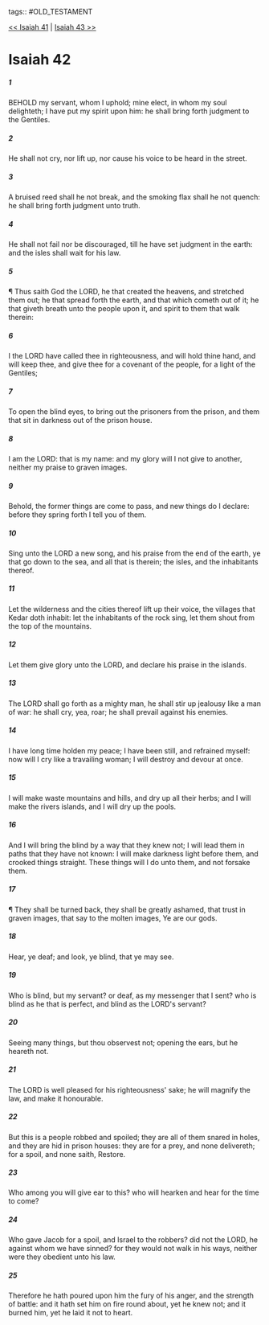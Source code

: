 tags:: #OLD_TESTAMENT

[<< Isaiah 41](OLD_TESTAMENT/23_Isaiah/Isaiah_41.md) | [Isaiah 43 >>](OLD_TESTAMENT/23_Isaiah/Isaiah_43.md)

# Isaiah 42

##### 1

BEHOLD my servant, whom I uphold; mine elect, in whom my soul delighteth; I have put my spirit upon him: he shall bring forth judgment to the Gentiles.

##### 2

He shall not cry, nor lift up, nor cause his voice to be heard in the street.

##### 3

A bruised reed shall he not break, and the smoking flax shall he not quench: he shall bring forth judgment unto truth.

##### 4

He shall not fail nor be discouraged, till he have set judgment in the earth: and the isles shall wait for his law.

##### 5

¶ Thus saith God the LORD, he that created the heavens, and stretched them out; he that spread forth the earth, and that which cometh out of it; he that giveth breath unto the people upon it, and spirit to them that walk therein:

##### 6

I the LORD have called thee in righteousness, and will hold thine hand, and will keep thee, and give thee for a covenant of the people, for a light of the Gentiles;

##### 7

To open the blind eyes, to bring out the prisoners from the prison, and them that sit in darkness out of the prison house.

##### 8

I am the LORD: that is my name: and my glory will I not give to another, neither my praise to graven images.

##### 9

Behold, the former things are come to pass, and new things do I declare: before they spring forth I tell you of them.

##### 10

Sing unto the LORD a new song, and his praise from the end of the earth, ye that go down to the sea, and all that is therein; the isles, and the inhabitants thereof.

##### 11

Let the wilderness and the cities thereof lift up their voice, the villages that Kedar doth inhabit: let the inhabitants of the rock sing, let them shout from the top of the mountains.

##### 12

Let them give glory unto the LORD, and declare his praise in the islands.

##### 13

The LORD shall go forth as a mighty man, he shall stir up jealousy like a man of war: he shall cry, yea, roar; he shall prevail against his enemies.

##### 14

I have long time holden my peace; I have been still, and refrained myself: now will I cry like a travailing woman; I will destroy and devour at once.

##### 15

I will make waste mountains and hills, and dry up all their herbs; and I will make the rivers islands, and I will dry up the pools.

##### 16

And I will bring the blind by a way that they knew not; I will lead them in paths that they have not known: I will make darkness light before them, and crooked things straight. These things will I do unto them, and not forsake them.

##### 17

¶ They shall be turned back, they shall be greatly ashamed, that trust in graven images, that say to the molten images, Ye are our gods.

##### 18

Hear, ye deaf; and look, ye blind, that ye may see.

##### 19

Who is blind, but my servant? or deaf, as my messenger that I sent? who is blind as he that is perfect, and blind as the LORD's servant?

##### 20

Seeing many things, but thou observest not; opening the ears, but he heareth not.

##### 21

The LORD is well pleased for his righteousness' sake; he will magnify the law, and make it honourable.

##### 22

But this is a people robbed and spoiled; they are all of them snared in holes, and they are hid in prison houses: they are for a prey, and none delivereth; for a spoil, and none saith, Restore.

##### 23

Who among you will give ear to this? who will hearken and hear for the time to come?

##### 24

Who gave Jacob for a spoil, and Israel to the robbers? did not the LORD, he against whom we have sinned? for they would not walk in his ways, neither were they obedient unto his law.

##### 25

Therefore he hath poured upon him the fury of his anger, and the strength of battle: and it hath set him on fire round about, yet he knew not; and it burned him, yet he laid it not to heart.
